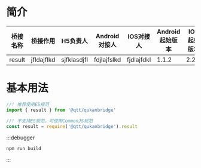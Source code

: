 # 简介
桥接名称 | 桥接作用 | H5负责人 | Android对接人 | IOS对接人 | Android起始版本 | IOS起始版本
--- | --- | --- | --- | --- | --- | ---
result | jfldajflkd | sjfklasdjfl | fdjlajfslkd | fjdlajfdkl | 1.1.2 | 2.2.2

# 基本用法
```javascript
//! 推荐使用ES规范
import { result } from '@qtt/qukanbridge'

//! 不支持ES规范，可使用CommonJS规范
const result = require('@qtt/qukanbridge').result
```

:::debugger
```javascript
npm run build
```
:::